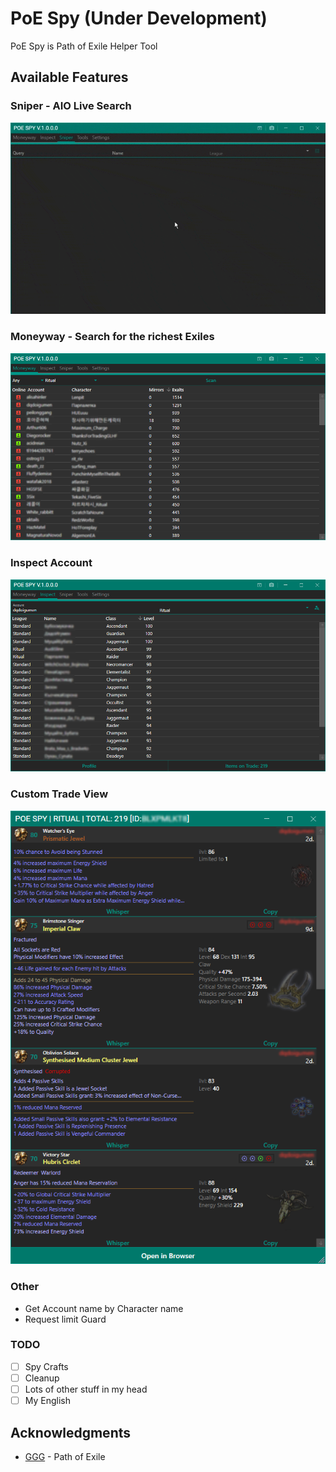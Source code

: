 # PoE Spy (Under Development)
PoE Spy is Path of Exile Helper Tool

## Available Features

### Sniper - AIO Live Search
![image](images/snipe.gif)

### Moneyway - Search for the richest Exiles
![image](images/moneyway.png)

### Inspect Account
![image](images/inpect.png)

### Custom Trade View
![image](images/trade.png)

### Other
- Get Account name by Character name
- Request limit Guard
  
### TODO
 - [ ] Spy Crafts
 - [ ] Cleanup
 - [ ] Lots of other stuff in my head
 - [ ] My English

## Acknowledgments
- [GGG](https://www.pathofexile.com/) - Path of Exile
